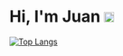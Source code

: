 # Hi, I'm Juan <img src="https://github.com/Juancxh/Juancxh/blob/master/static/img/logo.svg" height="18px" alt="Juancxh">
[![Top Langs](https://github-readme-stats.vercel.app/api/top-langs/?username=juancxh&layout=compact)](https://github.com/Juancxh/Juancxh)
<!--
**Juancxh/Juancxh** is a ✨ _special_ ✨ repository because its `README.md` (this file) appears on your GitHub profile.

Here are some ideas to get you started:

- 🔭 I’m currently working on ...
- 🌱 I’m currently learning ...
- 👯 I’m looking to collaborate on ...
- 🤔 I’m looking for help with ...
- 💬 Ask me about ...
- 📫 How to reach me: ...
- 😄 Pronouns: ...
- ⚡ Fun fact: ...
-->

